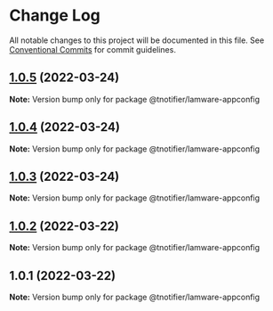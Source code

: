 # Change Log

All notable changes to this project will be documented in this file.
See [Conventional Commits](https://conventionalcommits.org) for commit guidelines.

## [1.0.5](https://github.com/tnotifier/lamware/compare/@tnotifier/lamware-appconfig@1.0.4...@tnotifier/lamware-appconfig@1.0.5) (2022-03-24)

**Note:** Version bump only for package @tnotifier/lamware-appconfig





## [1.0.4](https://github.com/tnotifier/lamware/compare/@tnotifier/lamware-appconfig@1.0.3...@tnotifier/lamware-appconfig@1.0.4) (2022-03-24)

**Note:** Version bump only for package @tnotifier/lamware-appconfig





## [1.0.3](https://github.com/tnotifier/lamware/compare/@tnotifier/lamware-appconfig@1.0.2...@tnotifier/lamware-appconfig@1.0.3) (2022-03-24)

**Note:** Version bump only for package @tnotifier/lamware-appconfig





## [1.0.2](https://github.com/tnotifier/lamware/compare/@tnotifier/lamware-appconfig@1.0.1...@tnotifier/lamware-appconfig@1.0.2) (2022-03-22)

**Note:** Version bump only for package @tnotifier/lamware-appconfig





## 1.0.1 (2022-03-22)

**Note:** Version bump only for package @tnotifier/lamware-appconfig
